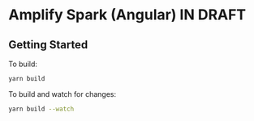 # Amplify Spark (Angular) IN DRAFT

## Getting Started

To build: 
```bash
yarn build
```

To build and watch for changes:

```bash
yarn build --watch
```